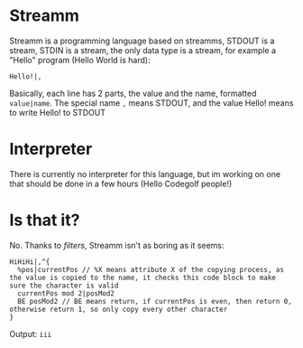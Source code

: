 # Streamm
Streamm is a programming language based on streamms, STDOUT is a stream, STDIN is a stream, the only data type is a stream, for example a "Hello" program (Hello World is hard):

    Hello!|,
    
Basically, each line has 2 parts, the value and the name, formatted `value|name`. The special name `,` means STDOUT, and the value Hello! means to write Hello! to STDOUT

# Interpreter
There is currently no interpreter for this language, but im working on one that should be done in a few hours (Hello Codegolf people!)

# Is that it?
No. Thanks to *filters*, Streamm isn't as boring as it seems:

    HiHiHi|,^{
      %pos|currentPos // %X means attribute X of the copying process, as the value is copied to the name, it checks this code block to make sure the character is valid
      currentPos mod 2|posMod2
      BE posMod2 // BE means return, if currentPos is even, then return 0, otherwise return 1, so only copy every other character
    }

Output: `iii`
